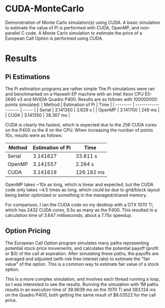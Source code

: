# CUDA-MonteCarlo
Demonstration of Monte Carlo simulation(s) using CUDA. A basic simulation to estimate the value of Pi is performed with CUDA, OpenMP, and non-parallel C code.
A Monte Carlo simulation to estimate the price of a European Call Option is performed using CUDA.

# Results
## Pi Estimations
The Pi estimation programs are rather simple
The Pi simulations were ran and benchmarked on a Haswell-EP machine with an Intel Xeon CPU E5-2640 v3 and NVIDIA Quadro P400.
Results are as follows with 100000000 points simulated:
| Method        |   Estimation of Pi    | Time      |
| --------      | -------------------   | -----     |
| Serial        |   3.141350            | 3.629 s   |
| OpenMP        |   3.141700            |  249 ms    |
| CUDA          |   3.141350            | 28.367 ms |

CUDA is clearly the fastest, which is expected due to the 256 CUDA cores on the P400 vs the 8 on the CPU.
When increasing the number of points 10x, results were as follows:

| Method        |   Estimation of Pi    | Time      |
| --------      | -------------------   | -----     |
| Serial        |   3.141627            | 33.811 s  |
| OpenMP        |   3.141557            | 2.284 s    |
| CUDA          |   3.141618            | 126.182 ms|


OpenMP takes ~10x as long, which is linear and expected, but the CUDA code only takes ~4.5 times as long, which 
could be due to grid/block layout being better optimized or something in the managed/shared memory.

For comparison, I ran the CUDA code on my desktop with a GTX 1070 Ti, which has 2432 CUDA cores, 9.5x as many as the P400.
This resulted in a calculation time of 3.647 milliseconds, about a 7.75x speedup.

## Option Pricing
The European Call Option program simulates many paths representing potential stock price movements, and calculates the potential payoff (profit or $0) of the call at expiration. After simulating these paths, the payoffs are averaged and adjusted (with risk free interest rate) to estimate the "fair value" of the option. This is a common way to estimate fair value of a stock option.

This is a more complex simulation, and involves each thread running a loop, so I was interested to see the results.
Running the simulation with 1M paths results in an execution time of 39.9639 ms on the 1070 Ti and 383.134 ms on the Quadro P400, both getting the same result of 
$8.03522 for the call price.
